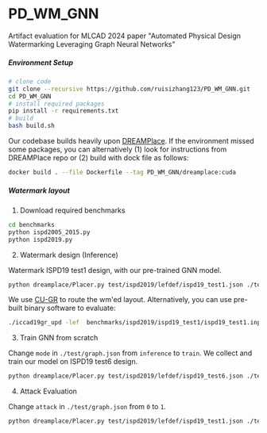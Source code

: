 # PD_WM_GNN

Artifact evaluation for MLCAD 2024 paper "Automated Physical Design Watermarking Leveraging Graph Neural Networks"


##### Environment Setup

```bash 
# clone code
git clone --recursive https://github.com/ruisizhang123/PD_WM_GNN.git
cd PD_WM_GNN
# install required packages
pip install -r requirements.txt
# build
bash build.sh
```

Our codebase builds heavily upon [DREAMPlace](https://github.com/limbo018/DREAMPlace). If the environment missed some packages, you can alternatively (1) look for instructions from DREAMPlace repo or (2) build with dock file as follows:

```bash
docker build . --file Dockerfile --tag PD_WM_GNN/dreamplace:cuda
```

##### Watermark layout

1. Download required benchmarks

```bash
cd benchmarks
python ispd2005_2015.py
python ispd2019.py
```

2. Watermark design (Inference)

Watermark ISPD19 test1 design, with our pre-trained GNN model.

```bash
python dreamplace/Placer.py test/ispd2019/lefdef/ispd19_test1.json ./test/graph.json 
```

We use [CU-GR](https://github.com/cuhk-eda/cu-gr) to route the wm'ed layout. Alternatively, you can use pre-built binary software to evaluate: 

```bash
./iccad19gr_upd -lef  benchmarks/ispd2019/ispd19_test1/ispd19_test1.input.lef -def  results/ispd19_test1.input/ispd19_test1.input.500.def -output result.solution.guide -threads 8  >> results/ispd19_test1.input/ispd19_test1/log.txt
```
 
3. Train GNN from scratch

Change `mode` in `./test/graph.json` from `inference` to `train`. We collect and train our model on ISPD19 test6 design.

```bash
python dreamplace/Placer.py test/ispd2019/lefdef/ispd19_test6.json ./test/graph.json 
```

4. Attack Evaluation

Change `attack` in `./test/graph.json` from `0` to `1`. 

```bash
python dreamplace/Placer.py test/ispd2019/lefdef/ispd19_test1.json ./test/graph.json 
```